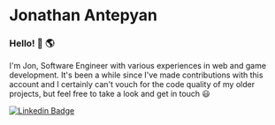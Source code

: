 # Jonathan Antepyan

### Hello! 👋 🌎
I'm Jon, Software Engineer with various experiences in web and game development. It's been a while since I've made contributions with this account and I certainly can't vouch for the code quality of my older projects, but feel free to take a look and get in touch 😃

[![Linkedin Badge](https://img.shields.io/badge/-LinkedIn-blue?style=flat-square&logo=Linkedin&logoColor=white&link=https://www.linkedin.com/in/jonathan-antepyan/)](https://www.linkedin.com/in/jonathan-antepyan/)
